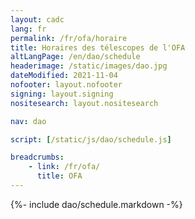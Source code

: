 ```yaml
---
layout: cadc
lang: fr
permalink: /fr/ofa/horaire
title: Horaires des télescopes de l'OFA
altLangPage: /en/dao/schedule
headerimage: /static/images/dao.jpg
dateModified: 2021-11-04
nofooter: layout.nofooter
signing: layout.signing
nositesearch: layout.nositesearch

nav: dao

script: [/static/js/dao/schedule.js]

breadcrumbs:
    - link: /fr/ofa/
      title: OFA
---
```


{%- include dao/schedule.markdown -%}